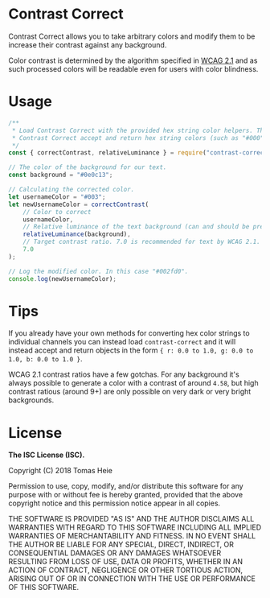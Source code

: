 # Contrast Correct
Contrast Correct allows you to take arbitrary colors and modify them to be
increase their contrast against any background.

Color contrast is determined by the algorithm specified in [WCAG 2.1](https://www.w3.org/TR/WCAG21/#contrast-minimum) and as such processed colors
will be readable even for users with color blindness.

# Usage
```javascript
/**
 * Load Contrast Correct with the provided hex string color helpers. This makes
 * Contrast Correct accept and return hex string colors (such as "#000").
 */
const { correctContrast, relativeLuminance } = require("contrast-correct/hex");

// The color of the background for our text.
const background = "#0e0c13";

// Calculating the corrected color.
let usernameColor = "#003";
let newUsernameColor = correctContrast(
	// Color to correct
	usernameColor,
	// Relative luminance of the text background (can and should be pre-calculated)
	relativeLuminance(background),
	// Target contrast ratio. 7.0 is recommended for text by WCAG 2.1.
	7.0
);

// Log the modified color. In this case "#002fd0".
console.log(newUsernameColor);
```

# Tips
If you already have your own methods for converting hex color strings to
individual channels you can instead load `contrast-correct` and it will instead
accept and return objects in the form
`{ r: 0.0 to 1.0, g: 0.0 to 1.0, b: 0.0 to 1.0 }`.

WCAG 2.1 contrast ratios have a few gotchas. For any background it's always
possible to generate a color with a contrast of around `4.58`, but high
contrast ratious (around 9+) are only possible on very dark or very bright
backgrounds.

# License
**The ISC License (ISC).**

Copyright (C) 2018 Tomas Heie

Permission to use, copy, modify, and/or distribute this software for any
purpose with or without fee is hereby granted, provided that the above
copyright notice and this permission notice appear in all copies.

THE SOFTWARE IS PROVIDED "AS IS" AND THE AUTHOR DISCLAIMS ALL WARRANTIES WITH
REGARD TO THIS SOFTWARE INCLUDING ALL IMPLIED WARRANTIES OF MERCHANTABILITY AND
FITNESS. IN NO EVENT SHALL THE AUTHOR BE LIABLE FOR ANY SPECIAL, DIRECT,
INDIRECT, OR CONSEQUENTIAL DAMAGES OR ANY DAMAGES WHATSOEVER RESULTING FROM
LOSS OF USE, DATA OR PROFITS, WHETHER IN AN ACTION OF CONTRACT, NEGLIGENCE
OR OTHER TORTIOUS ACTION, ARISING OUT OF OR IN CONNECTION WITH THE USE OR
PERFORMANCE OF THIS SOFTWARE.
